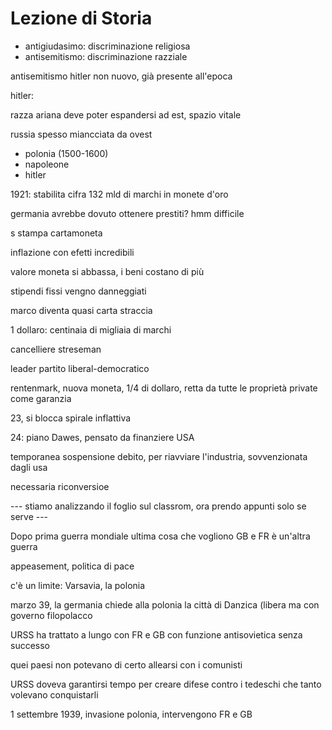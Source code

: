 # Lezione di Storia

* antigiudasimo: discriminazione religiosa
* antisemitismo: discriminazione razziale

antisemitismo hitler non nuovo, già presente all'epoca

hitler:

razza ariana deve poter espandersi ad est, spazio vitale


russia spesso miancciata da ovest
* polonia (1500-1600)
* napoleone
* hitler

1921: stabilita cifra 132 mld di marchi in monete d'oro

germania avrebbe dovuto ottenere prestiti? hmm difficile


s stampa cartamoneta

inflazione con efetti incredibili

valore moneta si abbassa, i beni costano di più 

stipendi fissi vengno danneggiati

marco diventa quasi carta straccia

1 dollaro: centinaia di migliaia di marchi


cancelliere streseman

leader partito liberal-democratico

rentenmark, nuova moneta, 1/4 di dollaro, retta da tutte le proprietà private come garanzia

23, si blocca spirale inflattiva


24: piano Dawes, pensato da finanziere USA

temporanea sospensione debito, per riavviare l'industria, sovvenzionata dagli usa

necessaria riconversioe

--- stiamo analizzando il foglio sul classrom, ora prendo appunti solo se serve ---


Dopo prima guerra mondiale ultima cosa che vogliono GB e FR è un'altra guerra

appeasement, politica di pace

c'è un limite: Varsavia, la polonia


marzo 39, la germania chiede alla polonia la città di Danzica (libera ma con governo filopolacco



URSS ha trattato a lungo con  FR e GB con funzione antisovietica senza successo

quei paesi non potevano di certo allearsi con i comunisti


URSS doveva garantirsi tempo per creare difese contro i tedeschi che tanto volevano conquistarli


1 settembre 1939, invasione polonia, intervengono FR e GB
<!--stackedit_data:
eyJoaXN0b3J5IjpbLTE1OTY3MDIwNDJdfQ==
-->